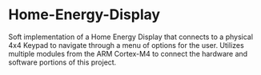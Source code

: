 # Home-Energy-Display

Soft implementation of a Home Energy Display that connects to a physical 4x4 Keypad to navigate through a menu of options for the user. Utilizes multiple modules from the ARM Cortex-M4 to connect the hardware and software portions of this project.
